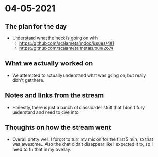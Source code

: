 # 04-05-2021

## The plan for the day
  - Understand what the heck is going on with
    - https://github.com/scalameta/mdoc/issues/481
    - https://github.com/scalameta/metals/pull/2674

## What we actually worked on
  - We attempted to actually understand what was going on, but really didn't get
      there.

## Notes and links from the stream
  - Honestly, there is just a bunch of classloader stuff that I don't fully
      understand and need to dive into.

## Thoughts on how the stream went
  - Overall pretty well. I forgot to turn my mic on for the first 5 min, so that
      was awesome.. Also the chat didn't disappear like I expected it to, so I
      need to fix that in my overlay.
